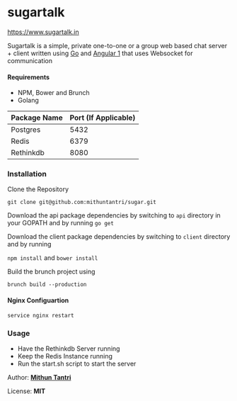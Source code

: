 # sugartalk
https://www.sugartalk.in

Sugartalk is a simple, private one-to-one or a group web based chat server + client written using [Go](https://golang.org) and [Angular 1](https://angularjs.org) that uses Websocket for communication

#### Requirements

* NPM, Bower and Brunch
* Golang

|Package Name|Port (If Applicable)|
|------------|--------------------|
|Postgres    |5432                |
|Redis       |6379                |
|Rethinkdb   |8080                |

### Installation

Clone the Repository

`git clone git@github.com:mithuntantri/sugar.git`

Download the api package dependencies by switching to `api` directory in your GOPATH and by running `go get`

Download the client package dependencies by switching to `client` directory and by running

`npm install` and `bower install`

Build the brunch project using 

`brunch build --production`

#### Nginx Configuartion

`service nginx restart`

### Usage

* Have the Rethinkdb Server running
* Keep the Redis Instance running
* Run the start.sh script to start the server

Author: **[Mithun Tantri](http://mithuntantri.in)**

License: **MIT**

